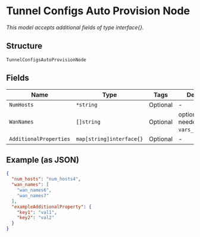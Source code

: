 
# Tunnel Configs Auto Provision Node

*This model accepts additional fields of type interface{}.*

## Structure

`TunnelConfigsAutoProvisionNode`

## Fields

| Name | Type | Tags | Description |
|  --- | --- | --- | --- |
| `NumHosts` | `*string` | Optional | - |
| `WanNames` | `[]string` | Optional | optional, only needed if `vars_only`==`false` |
| `AdditionalProperties` | `map[string]interface{}` | Optional | - |

## Example (as JSON)

```json
{
  "num_hosts": "num_hosts4",
  "wan_names": [
    "wan_names6",
    "wan_names7"
  ],
  "exampleAdditionalProperty": {
    "key1": "val1",
    "key2": "val2"
  }
}
```


